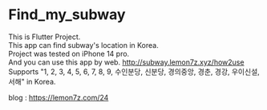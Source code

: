 # Find_my_subway

This is Flutter Project.  
This app can find subway's location in Korea.  
Project was tested on iPhone 14 pro.  
And you can use this app by web. <http://subway.lemon7z.xyz/how2use>    
Supports "1, 2, 3, 4, 5, 6, 7, 8, 9, 수인분당, 신분당, 경의중앙, 경춘, 경강, 우이신설, 서해" in Korea.   

blog : <https://lemon7z.com/24>
